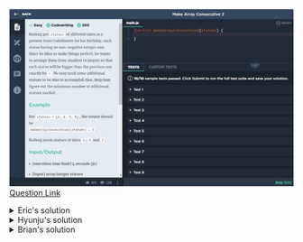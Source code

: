 ![(2019.10.19)makeArrayConsecutive2](images/(2019.10.19)makeArrayConsecutive2.jpg)
[Question Link](https://app.codesignal.com/arcade/intro/level-2/bq2XnSr5kbHqpHGJC)

<details>
<summary>Eric's solution</summary>
<p>

> ```js
>function makeArrayConsecutive2(statues) {
>  let t = statues;
>  t.sort(function(a,b){return a-b});
>  return t[t.length - 1] - t[0] - 1 - (t.length - 2);
>}
> ```
</p>
</details>

<details>
<summary>Hyunju's solution</summary>
<p>

> ```js
>function makeArrayConsecutive2(statues) {
>    statues.sort((a, b) => a - b);
>    let need = 0;
>    for(let i = 0; i < statues.length; i++){
>        while(statues[i+1] - statues[i] > 1){
>            need++;
>            statues[i]++;
>        }
>    }
>    return need;
>}
> ```
</p>
</details>

<details>
<summary>Brian's solution</summary>
<p>

> ```java
>int makeArrayConsecutive2(int[] statues) {
>    int min = statues[0];
>    int max = statues[0];
>    int NofPresents = statues.length;
>    for (int i = 1; i < NofPresents; i++){
>        if (statues[i] < min) min = statues[i];
>        if (statues[i] > max) max = statues[i];
>    }
>    return max - min + 1 - NofPresents;
}
>}
> ```
</p>
</details>
